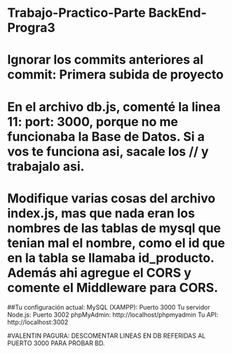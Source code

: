 # Trabajo-Practico-Parte BackEnd-Progra3
# Ignorar los commits anteriores al commit: Primera subida de proyecto

# En el archivo db.js, comenté la linea 11: port: 3000, porque no me funcionaba la Base de Datos. Si a vos te funciona asi, sacale los // y trabajalo asi.
# Modifique varias cosas del archivo index.js, mas que nada eran los nombres de las tablas de mysql que tenian mal el nombre, como el id que en la tabla se llamaba id_producto. Además ahi agregue el CORS y comente el Middleware para CORS.
##Tu configuración actual:
MySQL (XAMPP): Puerto 3000
Tu servidor Node.js: Puerto 3002
phpMyAdmin: http://localhost/phpmyadmin
Tu API: http://localhost:3002

#VALENTIN PAGURA: DESCOMENTAR LINEAS EN DB REFERIDAS AL PUERTO 3000 PARA PROBAR BD.
